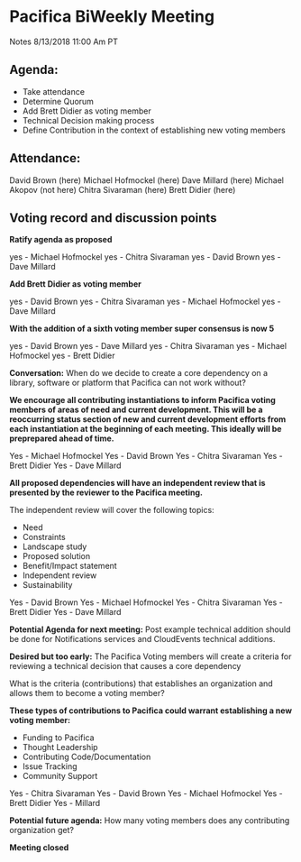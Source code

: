 # Pacifica BiWeekly Meeting
Notes 8/13/2018 11:00 Am PT

## Agenda:

* Take attendance
* Determine Quorum
* Add Brett Didier as voting member
* Technical Decision making process
* Define Contribution in the context of establishing new voting members

## Attendance:

David Brown (here)
Michael Hofmockel (here)
Dave Millard (here)
Michael Akopov (not here)
Chitra Sivaraman (here)
Brett Didier (here)

## Voting record and discussion points

**Ratify agenda as proposed**

yes - Michael Hofmockel
yes - Chitra Sivaraman
yes - David Brown
yes - Dave Millard

**Add Brett Didier as voting member**

yes - David Brown
yes - Chitra Sivaraman
yes - Michael Hofmockel
yes - Dave Millard

**With the addition of a sixth voting member super consensus is now 5**

yes - David Brown
yes - Dave Millard
yes - Chitra Sivaraman
yes - Michael Hofmockel
yes - Brett Didier

**Conversation:**
When do we decide to create a core dependency on a library, software or platform that Pacifica can not work without?

**We encourage all contributing instantiations to inform Pacifica voting members of areas of need and current development. This will be a reoccurring status section of new and current development efforts from each instantiation at the beginning of each meeting. This ideally will be preprepared ahead of time.**

Yes - Michael Hofmockel
Yes - David Brown
Yes - Chitra Sivaraman
Yes - Brett Didier
Yes - Dave Millard

**All proposed dependencies will have an independent review that is presented by the reviewer to the Pacifica meeting.**

The independent review will cover the following topics:

* Need
* Constraints
* Landscape study
* Proposed solution
* Benefit/Impact statement
* Independent review
* Sustainability

Yes - David Brown
Yes - Michael Hofmockel
Yes - Chitra Sivaraman
Yes - Brett Didier
Yes - Dave Millard

**Potential Agenda for next meeting:**
Post example technical addition should be done for Notifications services and CloudEvents technical additions.

**Desired but too early:**
The Pacifica Voting members will create a criteria for reviewing a technical decision that causes a core dependency

What is the criteria (contributions) that establishes an organization and allows them to become a voting member? 

**These types of contributions to Pacifica could warrant establishing a new voting member:**
* Funding to Pacifica
* Thought Leadership
* Contributing Code/Documentation
* Issue Tracking
* Community Support

Yes - Chitra Sivaraman
Yes - David Brown
Yes - Michael Hofmockel
Yes - Brett Didier
Yes - Millard

**Potential future agenda:**
How many voting members does any contributing organization get?

**Meeting closed**
